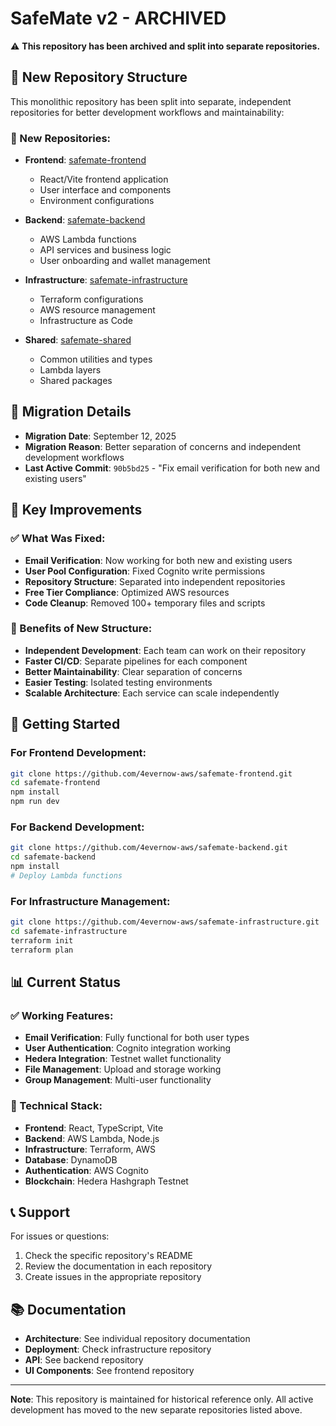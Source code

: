 # SafeMate v2 - ARCHIVED

⚠️ **This repository has been archived and split into separate repositories.**

## 🚀 New Repository Structure

This monolithic repository has been split into separate, independent repositories for better development workflows and maintainability:

### 📁 New Repositories:
- **Frontend**: [safemate-frontend](https://github.com/4evernow-aws/safemate-frontend)
  - React/Vite frontend application
  - User interface and components
  - Environment configurations

- **Backend**: [safemate-backend](https://github.com/4evernow-aws/safemate-backend)
  - AWS Lambda functions
  - API services and business logic
  - User onboarding and wallet management

- **Infrastructure**: [safemate-infrastructure](https://github.com/4evernow-aws/safemate-infrastructure)
  - Terraform configurations
  - AWS resource management
  - Infrastructure as Code

- **Shared**: [safemate-shared](https://github.com/4evernow-aws/safemate-shared)
  - Common utilities and types
  - Lambda layers
  - Shared packages

## 📅 Migration Details

- **Migration Date**: September 12, 2025
- **Migration Reason**: Better separation of concerns and independent development workflows
- **Last Active Commit**: `90b5bd25` - "Fix email verification for both new and existing users"

## 🔧 Key Improvements

### ✅ What Was Fixed:
- **Email Verification**: Now working for both new and existing users
- **User Pool Configuration**: Fixed Cognito write permissions
- **Repository Structure**: Separated into independent repositories
- **Free Tier Compliance**: Optimized AWS resources
- **Code Cleanup**: Removed 100+ temporary files and scripts

### 🎯 Benefits of New Structure:
- **Independent Development**: Each team can work on their repository
- **Faster CI/CD**: Separate pipelines for each component
- **Better Maintainability**: Clear separation of concerns
- **Easier Testing**: Isolated testing environments
- **Scalable Architecture**: Each service can scale independently

## 🚀 Getting Started

### For Frontend Development:
```bash
git clone https://github.com/4evernow-aws/safemate-frontend.git
cd safemate-frontend
npm install
npm run dev
```

### For Backend Development:
```bash
git clone https://github.com/4evernow-aws/safemate-backend.git
cd safemate-backend
npm install
# Deploy Lambda functions
```

### For Infrastructure Management:
```bash
git clone https://github.com/4evernow-aws/safemate-infrastructure.git
cd safemate-infrastructure
terraform init
terraform plan
```

## 📊 Current Status

### ✅ Working Features:
- **Email Verification**: Fully functional for both user types
- **User Authentication**: Cognito integration working
- **Hedera Integration**: Testnet wallet functionality
- **File Management**: Upload and storage working
- **Group Management**: Multi-user functionality

### 🔧 Technical Stack:
- **Frontend**: React, TypeScript, Vite
- **Backend**: AWS Lambda, Node.js
- **Infrastructure**: Terraform, AWS
- **Database**: DynamoDB
- **Authentication**: AWS Cognito
- **Blockchain**: Hedera Hashgraph Testnet

## 📞 Support

For issues or questions:
1. Check the specific repository's README
2. Review the documentation in each repository
3. Create issues in the appropriate repository

## 📚 Documentation

- **Architecture**: See individual repository documentation
- **Deployment**: Check infrastructure repository
- **API**: See backend repository
- **UI Components**: See frontend repository

---

**Note**: This repository is maintained for historical reference only. All active development has moved to the new separate repositories listed above.
